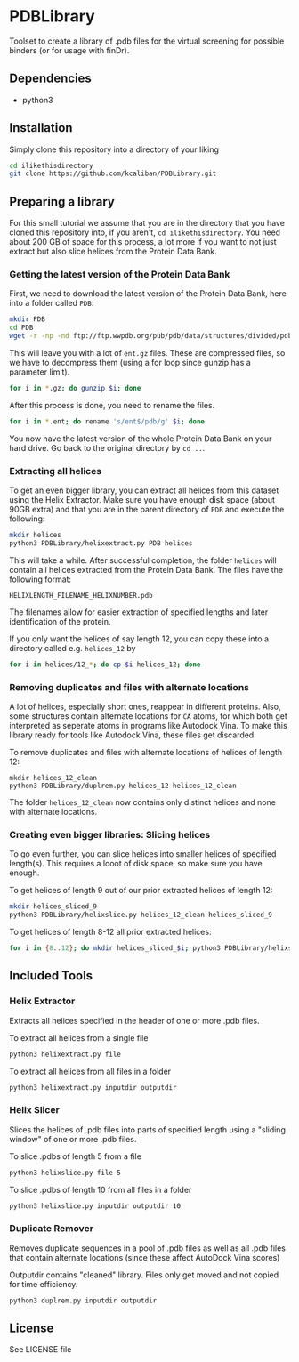 # PDBLibrary
Toolset to create a library of .pdb files for the virtual screening for possible binders (or for
usage with finDr).

## Dependencies

* python3

## Installation
Simply clone this repository into a directory of your liking
```bash
cd ilikethisdirectory
git clone https://github.com/kcaliban/PDBLibrary.git 
```

## Preparing a library

For this small tutorial we assume that you are in the directory that you have cloned this repository into, if you aren't, `cd ilikethisdirectory`. You need about 200 GB of space for this process, a lot more if you want to not just extract but also slice helices from the Protein Data Bank.


### Getting the latest version of the Protein Data Bank

First, we need to download the latest version of the Protein Data Bank, here into a folder called `PDB`:

```bash
mkdir PDB
cd PDB
wget -r -np -nd ftp://ftp.wwpdb.org/pub/pdb/data/structures/divided/pdb/*
```

This will leave you with a lot of `ent.gz` files.
These are compressed files, so we have to decompress them
(using a for loop since gunzip has a parameter limit).

```bash
for i in *.gz; do gunzip $i; done
```

After this process is done, you need to rename the files.

```bash
for i in *.ent; do rename 's/ent$/pdb/g' $i; done
```

You now have the latest version of the whole Protein Data Bank on your hard drive.
Go back to the original directory by `cd ..`.

### Extracting all helices

To get an even bigger library, you can extract all helices from this dataset using the Helix Extractor.
Make sure you have enough disk space (about 90GB extra) and that you are in the parent directory of `PDB` and execute the following:

```bash
mkdir helices
python3 PDBLibrary/helixextract.py PDB helices
```

This will take a while. After successful completion, the folder `helices`
will contain all helices extracted from the Protein Data Bank. The files 
have the following format:

`HELIXLENGTH_FILENAME_HELIXNUMBER.pdb`

The filenames allow for easier extraction of specified lengths and later identification of
the protein.

If you only want the helices of say length 12, you can copy these into a directory
called e.g. `helices_12` by

```bash
for i in helices/12_*; do cp $i helices_12; done
```

### Removing duplicates and files with alternate locations

A lot of helices, especially short ones, reappear in different proteins.
Also, some structures contain alternate locations for `CA` atoms,
for which both get interpreted as seperate atoms in programs like Autodock Vina.
To make this library ready for tools like Autodock Vina, these files get
discarded.

To remove duplicates and files with alternate locations of helices of length 12:

```
mkdir helices_12_clean
python3 PDBLibrary/duplrem.py helices_12 helices_12_clean
```

The folder `helices_12_clean` now contains only distinct helices and none
with alternate locations.

### Creating even bigger libraries: Slicing helices

To go even further, you can slice helices into smaller helices of specified length(s). This
requires a looot of disk space, so make sure you have enough.

To get helices of length 9 out of our prior extracted helices of length 12:

```bash
mkdir helices_sliced_9
python3 PDBLibrary/helixslice.py helices_12_clean helices_sliced_9
```

To get helices of length 8-12 all prior extracted helices:

```bash
for i in {8..12}; do mkdir helices_sliced_$i; python3 PDBLibrary/helixslice.py helices helices_sliced_$i $i; done
```

## Included Tools

### Helix Extractor

Extracts all helices specified in the header of one or more .pdb files.

To extract all helices from a single file

```bash
python3 helixextract.py file
```

To extract all helices from all files in a folder 

```bash
python3 helixextract.py inputdir outputdir
```

### Helix Slicer

Slices the helices of .pdb files into parts of specified length
using a "sliding window" of one or more .pdb files.

To slice .pdbs of length 5 from a file

```bash
python3 helixslice.py file 5
```

To slice .pdbs of length 10 from all files in a folder

```bash
python3 helixslice.py inputdir outputdir 10
```

### Duplicate Remover

Removes duplicate sequences in a pool of .pdb files as well as all .pdb files
that contain alternate locations (since these affect AutoDock Vina scores)

Outputdir contains "cleaned" library. Files only get moved and not copied
for time efficiency.

```bash
python3 duplrem.py inputdir outputdir
```

## License
See LICENSE file
